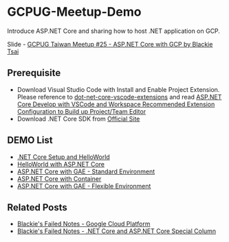 # GCPUG-Meetup-Demo #

Introduce ASP.NET Core and sharing how to host .NET application on GCP.

Slide - [GCPUG Taiwan Meetup #25 - ASP.NET Core with GCP by Blackie Tsai](Files\presentaion_gcpug_25.pdf)

## Prerequisite ##

- Download Visual Studio Code with Install and Enable Project Extension. Please reference to [dot-net-core-vscode-extensions](https://github.com/blackie1019/dot-net-core-vscode-extensions) and read [ASP.NET Core Develop with VSCode and Workspace Recommended Extension Configuration to Build up Project/Team Editor](http://blackie1019.github.io/2017/05/06/ASP-NET-Core-Develop-with-VSCode-and-Workspace-Recommended-Extension-Configuration-to-Build-up-Development-Editor/)
- Download .NET Core SDK from [Official Site](https://www.microsoft.com/net/core)

## DEMO List ##

- [.NET Core Setup and HelloWorld](/DEMO_1/)
- [HelloWorld with ASP.NET Core](/DEMO_2/)
- [ASP.NET Core with GAE - Standard Environment](/DEMO_3/)
- [ASP.NET Core with Container](/DEMO_4/)
- [ASP.NET Core with GAE - Flexible Environment](/DEMO_5/)

## Related Posts ##

- [Blackie's Failed Notes - Google Cloud Platform](http://blackie1019.github.io/categories/Google-Cloud-Platform/)
- [Blackie's Failed Notes - .NET Core and ASP.NET Core Special Column](http://blackie1019.github.io/dotnet/)